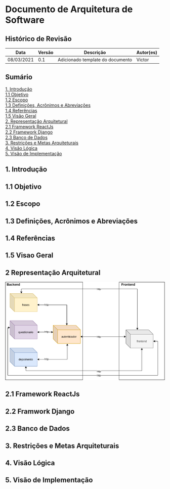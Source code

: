 # Documento de Arquitetura de Software


## Histórico de Revisão
|Data|Versão|Descrição|Autor(es)|
|---|---|---|---|
|08/03/2021|0.1|Adicionado template do documento| Victor |


## Sumário
[1. Introdução]()   
[1.1 Objetivo]()   
[1.2 Escopo]()   
[1.3 Definições, Acrônimos e Abreviações]()   
[1.4 Referências]()   
[1.5 Visão Geral]()   
[2. Representação Arquitetural]()   
[2.1 Framework ReactJs]()   
[2.2 Framework Django]()   
[2.3 Banco de Dados]()   
[3. Restrições e Metas Arquiteturais]()   
[4. Visão Lógica]()   
[5. Visão de Implementação]()   


## 1. Introdução

## 1.1 Objetivo

## 1.2 Escopo

## 1.3 Definições, Acrônimos e Abreviações

## 1.4 Referências

## 1.5 Visao Geral

## 2 Representação Arquitetural
![arquitetura](img/diagrama_de_arquitetura.png)

## 2.1 Framework ReactJs

## 2.2 Framwork Django

## 2.3 Banco de Dados

## 3. Restrições e Metas Arquiteturais

## 4. Visão Lógica

## 5. Visão de Implementação


